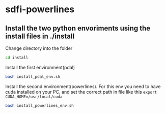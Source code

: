 #  sdfi-powerlines


## Install the two python envoriments using the install files in ./install

Change directory into the folder 
```bash
cd install
```

Install the first environment(pdal)

```bash
bash install_pdal_env.sh 
```

Install the second environment(powerlines). For this env you need to have cuda installed on your PC, and set the correct path in file like this `export CUDA_HOME=/usr/local/cuda` 

```bash
bash install_powerlines_env.sh 
```
